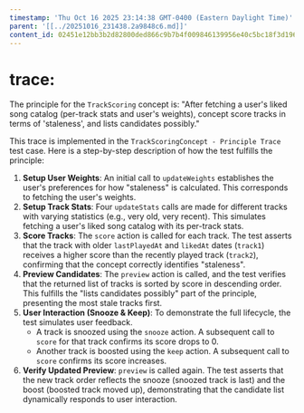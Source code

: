 ```yaml
---
timestamp: 'Thu Oct 16 2025 23:14:38 GMT-0400 (Eastern Daylight Time)'
parent: '[[../20251016_231438.2a9848c6.md]]'
content_id: 02451e12bb3b2d82800ded866c9b7b4f009846139956e40c5bc18f3d1969d422
---
```


# trace:

The principle for the `TrackScoring` concept is: "After fetching a user's liked song catalog (per-track stats and user's weights), concept score tracks in terms of 'staleness', and lists candidates possibly."

This trace is implemented in the `TrackScoringConcept - Principle Trace` test case. Here is a step-by-step description of how the test fulfills the principle:

1. **Setup User Weights**: An initial call to `updateWeights` establishes the user's preferences for how "staleness" is calculated. This corresponds to fetching the user's weights.
2. **Setup Track Stats**: Four `updateStats` calls are made for different tracks with varying statistics (e.g., very old, very recent). This simulates fetching a user's liked song catalog with its per-track stats.
3. **Score Tracks**: The `score` action is called for each track. The test asserts that the track with older `lastPlayedAt` and `likedAt` dates (`track1`) receives a higher score than the recently played track (`track2`), confirming that the concept correctly identifies "staleness".
4. **Preview Candidates**: The `preview` action is called, and the test verifies that the returned list of tracks is sorted by score in descending order. This fulfills the "lists candidates possibly" part of the principle, presenting the most stale tracks first.
5. **User Interaction (Snooze & Keep)**: To demonstrate the full lifecycle, the test simulates user feedback.
   * A track is snoozed using the `snooze` action. A subsequent call to `score` for that track confirms its score drops to 0.
   * Another track is boosted using the `keep` action. A subsequent call to `score` confirms its score increases.
6. **Verify Updated Preview**: `preview` is called again. The test asserts that the new track order reflects the snooze (snoozed track is last) and the boost (boosted track moved up), demonstrating that the candidate list dynamically responds to user interaction.
